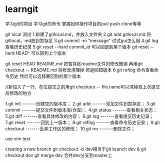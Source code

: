 # learngit
学习git的项目
学习git的命令 掌握如何操作项目的pull push clone等等


git local 测试
1.新建了gitlocal.md，并放入文件夹
2.git add gitlocal.md 将gitlocal。md放到暂存区
3.git commit -m "message"
试试gui怎么用
4.git log 查看历史纪录
5.git reset --hard commit_id 可以回退到某个版本
git reset --hard HEAD^ 可以回到上个版本

git reset HEAD README.md 把暂存区readme文件的修改撤销
再用git checkout -- README.md 将修改清理掉
若是回错版本
6.git reflog 命令查看命令历史
然后可以选择要回到的那个版本

//新加入了一行，在位提交之前用git checkout -- file.name可以清掉自上次提交后修改的地方

1.git init      -------创建空的版本库；
2.git add       -------添加文件到暂存区；
3.git commit      -------提交文件到版本库(仓库)；
4.git status      -------查看相关状态；
5.git diff      -------查看具体修改的内容；
6.git log      -------查看提交历史记录；
7.git reset      -------回到上一版本；
8.git reflog      -------查看命令历史记录；
9.git checkout      -------丢弃工作区的修改；
10.git rm      -------删除文件；

use vim test

creating a new branch
git checkout -b dev相当于git branch dev & git checkout dev
git merge dev 合并dev分支到master上
